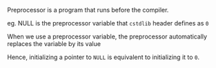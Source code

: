 Preprocessor is a program that runs before the compiler. 

eg. NULL is the preprocessor variable that `cstdlib` header defines as `0`

When we use a preprocessor variable, the preprocessor automatically replaces the variable by its value

Hence, initializing a pointer to `NULL` is equivalent to initializing it to `0`.